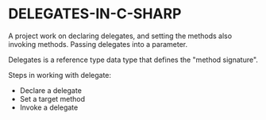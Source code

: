 # DELEGATES-IN-C-SHARP
A project work on declaring delegates, and setting the methods also invoking methods. Passing delegates into a parameter.

Delegates is a reference type data type that defines the "method signature".

Steps in working with delegate:
* Declare a delegate
* Set a target method
* Invoke a delegate
